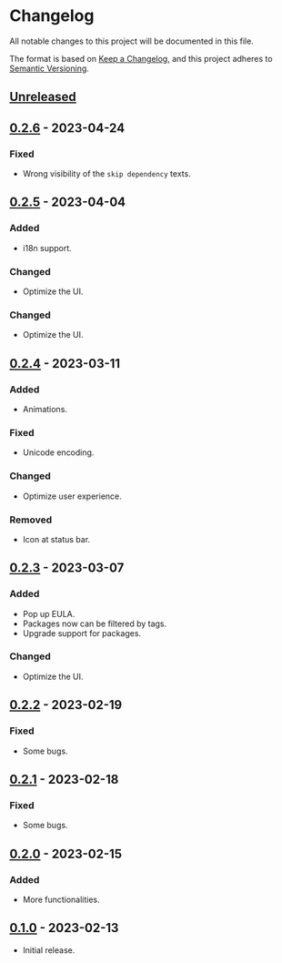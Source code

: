 # Changelog

All notable changes to this project will be documented in this file.

The format is based on [Keep a Changelog](https://keepachangelog.com/en/1.0.0/),
and this project adheres to [Semantic Versioning](https://semver.org/spec/v2.0.0.html).

## [Unreleased]

## [0.2.6] - 2023-04-24

### Fixed

- Wrong visibility of the `skip dependency` texts.

## [0.2.5] - 2023-04-04

### Added

- i18n support.

### Changed

- Optimize the UI.

### Changed

- Optimize the UI.

## [0.2.4] - 2023-03-11

### Added

- Animations.

### Fixed

- Unicode encoding.

### Changed

- Optimize user experience.

### Removed

- Icon at status bar.

## [0.2.3] - 2023-03-07

### Added

- Pop up EULA.
- Packages now can be filtered by tags.
- Upgrade support for packages.

### Changed

- Optimize the UI.

## [0.2.2] - 2023-02-19

### Fixed

- Some bugs.

## [0.2.1] - 2023-02-18

### Fixed

- Some bugs.

## [0.2.0] - 2023-02-15

### Added

- More functionalities.

## [0.1.0] - 2023-02-13

- Initial release.

[unreleased]: https://github.com/lippkg/lipui/compare/v0.2.6...HEAD
[0.2.6]: https://github.com/lippkg/lipui/compare/v0.2.5...v0.2.6
[0.2.5]: https://github.com/lippkg/lipui/compare/v0.2.4...v0.2.5
[0.2.4]: https://github.com/lippkg/lipui/compare/v0.2.3...v0.2.4
[0.2.3]: https://github.com/lippkg/lipui/compare/v0.2.2...v0.2.3
[0.2.2]: https://github.com/lippkg/lipui/compare/v0.2.1...v0.2.2
[0.2.1]: https://github.com/lippkg/lipui/compare/v0.2.0...v0.2.1
[0.2.0]: https://github.com/lippkg/lipui/compare/v0.1.0...v0.2.0
[0.1.0]: https://github.com/lippkg/lipui/releases/tag/v0.1.0
